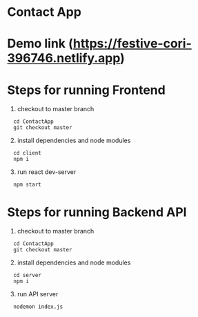 # Contact App

# Demo link (https://festive-cori-396746.netlify.app)
# Steps for running Frontend

1) checkout to master branch
  ```shell 
    cd ContactApp
    git checkout master
  ```
2) install dependencies and node modules 
  ```shell 
    cd client
    npm i 
  ```
3) run react dev-server
  ```shell 
    npm start 
  ```
# Steps for running Backend API  
  
1) checkout to master branch
  ```shell 
    cd ContactApp
    git checkout master
  ```
2) install dependencies and node modules 
  ```shell 
    cd server
    npm i 
  ```
3) run API server
  ```shell 
    nodemon index.js 
  ```

